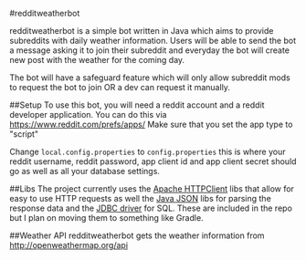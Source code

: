 #redditweatherbot

redditweatherbot is a simple bot written in Java which aims to provide subreddits with daily weather information. Users will
be able to send the bot a message asking it to join their subreddit and everyday the bot will create new post with the weather for the coming day.

The bot will have a safeguard feature which will only allow subreddit mods to request the bot to join OR a dev can request it
manually.

##Setup
To use this bot, you will need a reddit account and a reddit developer application. You can do this via https://www.reddit.com/prefs/apps/
Make sure that you set the app type to "script"

Change `local.config.properties` to `config.properties` this is where your reddit username, reddit password, 
app client id and app client secret should go as well as all your database settings.

##Libs
The project currently uses the [Apache HTTPClient](https://hc.apache.org/httpcomponents-client-ga/) libs that allow for easy 
to use HTTP requests as well the [Java JSON](http://www.java2s.com/Code/Jar/j/Downloadjavajsonjar.htm) libs for parsing the response data and the [JDBC driver](https://dev.mysql.com/downloads/connector/j/) for SQL. 
These are included in the repo but I plan on moving them to something like Gradle.

##Weather API
redditweatherbot gets the weather information from http://openweathermap.org/api
